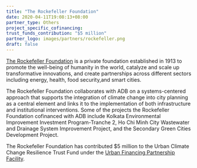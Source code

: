 ```yaml
---
title: "The Rockefeller Foundation"
date: 2020-04-11T19:08:13+08:00
partner_type: Others
project_specific_cofinancing:
trust_funds_contribution: "$5 million"
partner_logo: images/partners/rockefeller.png
draft: false
---
```


[The Rockefeller Foundation](https://www.rockefellerfoundation.org/) is a private foundation established in 1913 to promote the well-being of humanity in the world, catalyze and scale up transformative innovations, and create partnerships across different sectors including energy, health, food security,and smart cities. 

The Rockefeller Foundation collaborates with ADB on a systems-centered approach that supports the integration of climate change into city planning as a central element and links it to the implementation of both infrastructure and institutional interventions. Some of the projects the Rockefeller Foundation cofinanced with ADB include Kolkata Environmental Improvement Investment Program-Tranche 2, Ho Chi Minh City Wastewater and Drainage System Improvement Project, and the Secondary Green Cities Development Project. 

The Rockefeller Foundation has contributed $5 million to the Urban Climate Change Resilience Trust Fund under the [Urban Financing Partnership Facility](./modalities/financing-partnership-facilities/urban-financing-partnership-facility/).